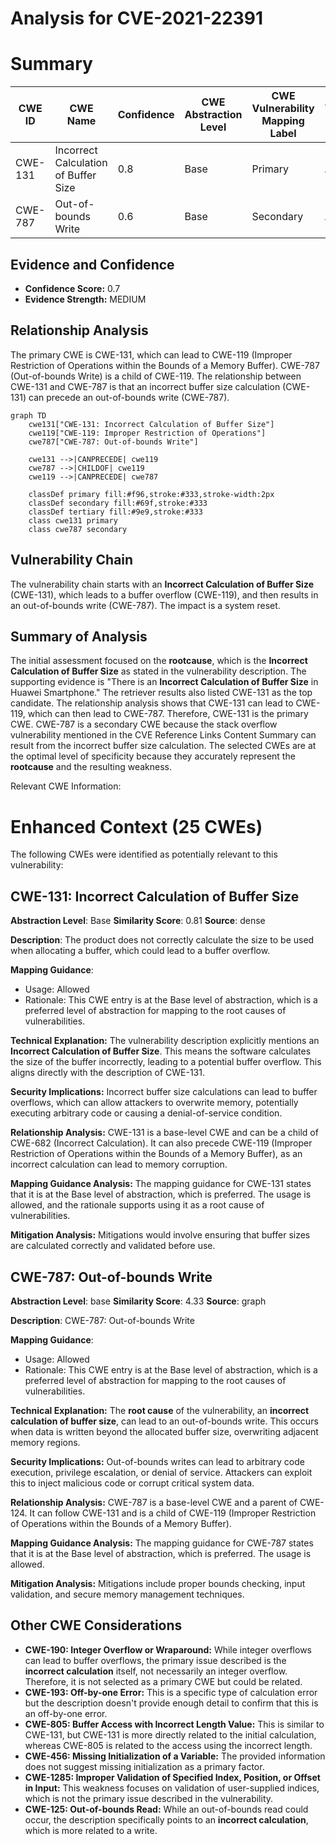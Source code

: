 # Analysis for CVE-2021-22391

# Summary
| CWE ID | CWE Name | Confidence | CWE Abstraction Level | CWE Vulnerability Mapping Label | CWE-Vulnerability Mapping Notes |
|---|---|---|---|---|---|
| CWE-131 | Incorrect Calculation of Buffer Size | 0.8 | Base | Primary | Allowed |
| CWE-787 | Out-of-bounds Write | 0.6 | Base | Secondary | Allowed |

## Evidence and Confidence

*   **Confidence Score:** 0.7
*   **Evidence Strength:** MEDIUM

## Relationship Analysis
The primary CWE is CWE-131, which can lead to CWE-119 (Improper Restriction of Operations within the Bounds of a Memory Buffer). CWE-787 (Out-of-bounds Write) is a child of CWE-119. The relationship between CWE-131 and CWE-787 is that an incorrect buffer size calculation (CWE-131) can precede an out-of-bounds write (CWE-787).

```mermaid
graph TD
    cwe131["CWE-131: Incorrect Calculation of Buffer Size"]
    cwe119["CWE-119: Improper Restriction of Operations"]
    cwe787["CWE-787: Out-of-bounds Write"]
    
    cwe131 -->|CANPRECEDE| cwe119
    cwe787 -->|CHILDOF| cwe119
    cwe119 -->|CANPRECEDE| cwe787

    classDef primary fill:#f96,stroke:#333,stroke-width:2px
    classDef secondary fill:#69f,stroke:#333
    classDef tertiary fill:#9e9,stroke:#333
    class cwe131 primary
    class cwe787 secondary
```

## Vulnerability Chain
The vulnerability chain starts with an **Incorrect Calculation of Buffer Size** (CWE-131), which leads to a buffer overflow (CWE-119), and then results in an out-of-bounds write (CWE-787). The impact is a system reset.

## Summary of Analysis
The initial assessment focused on the **rootcause**, which is the **Incorrect Calculation of Buffer Size** as stated in the vulnerability description. The supporting evidence is "There is an **Incorrect Calculation of Buffer Size** in Huawei Smartphone." The retriever results also listed CWE-131 as the top candidate. The relationship analysis shows that CWE-131 can lead to CWE-119, which can then lead to CWE-787. Therefore, CWE-131 is the primary CWE. CWE-787 is a secondary CWE because the stack overflow vulnerability mentioned in the CVE Reference Links Content Summary can result from the incorrect buffer size calculation. The selected CWEs are at the optimal level of specificity because they accurately represent the **rootcause** and the resulting weakness.

Relevant CWE Information:

# Enhanced Context (25 CWEs)
The following CWEs were identified as potentially relevant to this vulnerability:

## CWE-131: Incorrect Calculation of Buffer Size
**Abstraction Level**: Base
**Similarity Score**: 0.81
**Source**: dense

**Description**:
The product does not correctly calculate the size to be used when allocating a buffer, which could lead to a buffer overflow.

**Mapping Guidance**:
- Usage: Allowed
- Rationale: This CWE entry is at the Base level of abstraction, which is a preferred level of abstraction for mapping to the root causes of vulnerabilities.

**Technical Explanation:** The vulnerability description explicitly mentions an **Incorrect Calculation of Buffer Size**. This means the software calculates the size of the buffer incorrectly, leading to a potential buffer overflow. This aligns directly with the description of CWE-131.

**Security Implications:** Incorrect buffer size calculations can lead to buffer overflows, which can allow attackers to overwrite memory, potentially executing arbitrary code or causing a denial-of-service condition.

**Relationship Analysis:** CWE-131 is a base-level CWE and can be a child of CWE-682 (Incorrect Calculation). It can also precede CWE-119 (Improper Restriction of Operations within the Bounds of a Memory Buffer), as an incorrect calculation can lead to memory corruption.

**Mapping Guidance Analysis:** The mapping guidance for CWE-131 states that it is at the Base level of abstraction, which is preferred. The usage is allowed, and the rationale supports using it as a root cause of vulnerabilities.

**Mitigation Analysis:** Mitigations would involve ensuring that buffer sizes are calculated correctly and validated before use.

## CWE-787: Out-of-bounds Write
**Abstraction Level**: base
**Similarity Score**: 4.33
**Source**: graph

**Description**:
CWE-787: Out-of-bounds Write

**Mapping Guidance**:
- Usage: Allowed
- Rationale: This CWE entry is at the Base level of abstraction, which is a preferred level of abstraction for mapping to the root causes of vulnerabilities.

**Technical Explanation:** The **root cause** of the vulnerability, an **incorrect calculation of buffer size**, can lead to an out-of-bounds write. This occurs when data is written beyond the allocated buffer size, overwriting adjacent memory regions.

**Security Implications:** Out-of-bounds writes can lead to arbitrary code execution, privilege escalation, or denial of service. Attackers can exploit this to inject malicious code or corrupt critical system data.

**Relationship Analysis:** CWE-787 is a base-level CWE and a parent of CWE-124. It can follow CWE-131 and is a child of CWE-119 (Improper Restriction of Operations within the Bounds of a Memory Buffer).

**Mapping Guidance Analysis:** The mapping guidance for CWE-787 states that it is at the Base level of abstraction, which is preferred. The usage is allowed.

**Mitigation Analysis:** Mitigations include proper bounds checking, input validation, and secure memory management techniques.

## Other CWE Considerations

*   **CWE-190: Integer Overflow or Wraparound:** While integer overflows can lead to buffer overflows, the primary issue described is the **incorrect calculation** itself, not necessarily an integer overflow. Therefore, it is not selected as a primary CWE but could be related.
*   **CWE-193: Off-by-one Error:** This is a specific type of calculation error but the description doesn't provide enough detail to confirm that this is an off-by-one error.
*   **CWE-805: Buffer Access with Incorrect Length Value:** This is similar to CWE-131, but CWE-131 is more directly related to the initial calculation, whereas CWE-805 is related to the access using the incorrect length.
*   **CWE-456: Missing Initialization of a Variable:** The provided information does not suggest missing initialization as a primary factor.
*   **CWE-1285: Improper Validation of Specified Index, Position, or Offset in Input:** This weakness focuses on validation of user-supplied indices, which is not the primary issue described in the vulnerability.
*   **CWE-125: Out-of-bounds Read:** While an out-of-bounds read could occur, the description specifically points to an **incorrect calculation**, which is more related to a write.